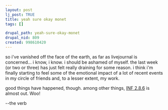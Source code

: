 ```yaml
--- 
layout: post
lj_post: TRUE
title: yeah sure okay monet
tags: []

drupal_path: yeah-sure-okay-monet
drupal_nid: 809
created: 998610420
---
```

so i've vanished off the face of the earth, as far as livejournal is concerned... i know, i know. i should be ashamed of myself. the last week (or two or three) has just felt really draining for some reason. i think i'm finally starting to feel some of the emotional impact of a lot of recent events in my circle of friends and, to a lesser extent, my work.

good things have happened, though. among other things, <a href="http://www.planet-unreal.com/infiltration">INF 2.8.6</a> is almost out. Woo!

--the verb
